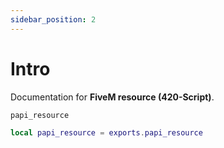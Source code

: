 ```yaml
---
sidebar_position: 2
---
```


# Intro

Documentation for **FiveM resource (420-Script)**.

`papi_resource`

```lua
local papi_resource = exports.papi_resource
```
